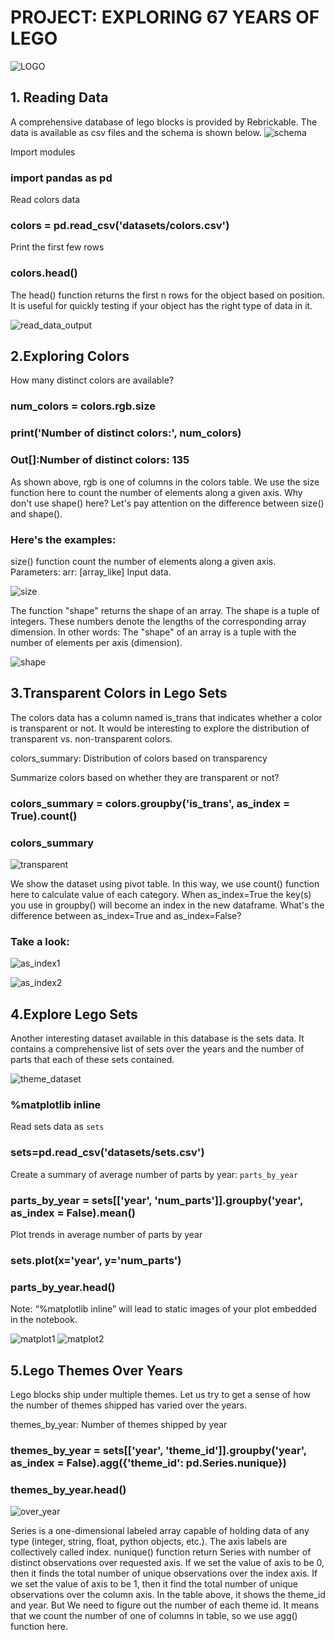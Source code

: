 # PROJECT: EXPLORING 67 YEARS OF LEGO
![LOGO](https://github.com/sichensong-99/My-Analysis-Projects/blob/master/Pics/LOGO.png)
## 1. Reading Data
A comprehensive database of lego blocks is provided by Rebrickable. The data is available as csv files and the schema is shown below.
![schema](https://github.com/sichensong-99/My-Analysis-Projects/blob/master/Pics/schema.png)

Import modules

### import pandas as pd

Read colors data

### colors = pd.read_csv('datasets/colors.csv')

Print the first few rows

### colors.head()




The head() function returns the first n rows for the object based on position. It is useful for quickly testing if your object has the right type of data in it.


![read_data_output](https://github.com/sichensong-99/My-Analysis-Projects/blob/master/Pics/read_data_output.png)

## 2.Exploring Colors

How many distinct colors are available?

### num_colors = colors.rgb.size

### print('Number of distinct colors:', num_colors)


### Out[]:Number of distinct colors: 135




As shown above, rgb is one of columns in the colors table. We use the size function here to count the number of elements along a given axis. Why don't use shape() here? Let's pay attention on the difference between size() and shape(). 

### Here's the examples:

size() function count the number of elements along a given axis. Parameters: arr: [array_like] Input data.

![size](https://github.com/sichensong-99/My-Analysis-Projects/blob/master/Pics/size().png)

The function "shape" returns the shape of an array. The shape is a tuple of integers. These numbers denote the lengths of the corresponding array dimension. In other words: The "shape" of an array is a tuple with the number of elements per axis (dimension).

![shape](https://github.com/sichensong-99/My-Analysis-Projects/blob/master/Pics/shape().png)

## 3.Transparent Colors in Lego Sets

The colors data has a column named is_trans that indicates whether a color is transparent or not. It would be interesting to explore the distribution of transparent vs. non-transparent colors.

colors_summary: Distribution of colors based on transparency

Summarize colors based on whether they are transparent or not?

### colors_summary = colors.groupby('is_trans', as_index = True).count()
### colors_summary

![transparent](https://github.com/sichensong-99/My-Analysis-Projects/blob/master/Pics/transparent.png)

We show the dataset using pivot table. In this way, we use count() function here to calculate value of each category. When as_index=True the key(s) you use in groupby() will become an index in the new dataframe. What's the difference between as_index=True and as_index=False?

### Take a look:

![as_index1](https://github.com/sichensong-99/My-Analysis-Projects/blob/master/Pics/as_index1.png)

![as_index2](https://github.com/sichensong-99/My-Analysis-Projects/blob/master/Pics/as_index2.png)

## 4.Explore Lego Sets
Another interesting dataset available in this database is the sets data. It contains a comprehensive list of sets over the years and the number of parts that each of these sets contained.

![theme_dataset](https://github.com/sichensong-99/My-Analysis-Projects/blob/master/Pics/theme-dataset.png)

### %matplotlib inline
Read sets data as `sets`
### sets=pd.read_csv('datasets/sets.csv')
Create a summary of average number of parts by year: `parts_by_year`
### parts_by_year = sets[['year', 'num_parts']].groupby('year', as_index = False).mean()
Plot trends in average number of parts by year
### sets.plot(x='year', y='num_parts')
### parts_by_year.head()

Note: “%matplotlib inline” will lead to static images of your plot embedded in the notebook.

![matplot1](https://github.com/sichensong-99/My-Analysis-Projects/blob/master/Pics/matplot1.png)
![matplot2](https://github.com/sichensong-99/My-Analysis-Projects/blob/master/Pics/matplot2.png)

## 5.Lego Themes Over Years
Lego blocks ship under multiple themes. Let us try to get a sense of how the number of themes shipped has varied over the years.

themes_by_year: Number of themes shipped by year
### themes_by_year = sets[['year', 'theme_id']].groupby('year', as_index = False).agg({'theme_id': pd.Series.nunique})
### themes_by_year.head()

![over_year](https://github.com/sichensong-99/My-Analysis-Projects/blob/master/Pics/over_year.png)

Series is a one-dimensional labeled array capable of holding data of any type (integer, string, float, python objects, etc.). The axis labels are collectively called index.
nunique() function return Series with number of distinct observations over requested axis. If we set the value of axis to be 0, then it finds the total number of unique observations over the index axis. If we set the value of axis to be 1, then it find the total number of unique observations over the column axis.
In the table above, it shows the theme_id and year. But We need to figure out the number of each theme id. It means that we count the number of one of columns in table, so we use agg() function here.

